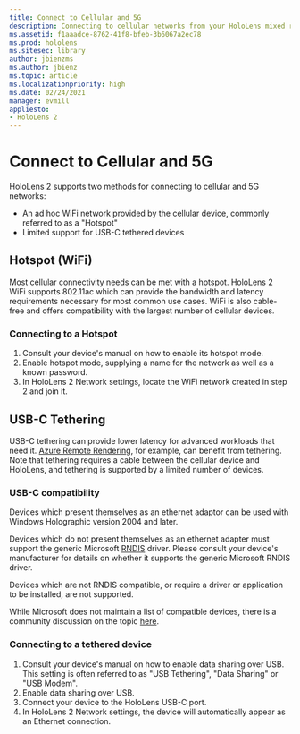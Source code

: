 ```yaml
---
title: Connect to Cellular and 5G
description: Connecting to cellular networks from your HoloLens mixed reality devices.
ms.assetid: f1aaadce-8762-41f8-bfeb-3b6067a2ec78
ms.prod: hololens
ms.sitesec: library
author: jbienzms
ms.author: jbienz
ms.topic: article
ms.localizationpriority: high
ms.date: 02/24/2021
manager: evmill
appliesto:
- HoloLens 2
---
```


# Connect to Cellular and 5G

HoloLens 2 supports two methods for connecting to cellular and 5G networks:

- An ad hoc WiFi network provided by the cellular device, commonly referred to as a "Hotspot"
- Limited support for USB-C tethered devices

## Hotspot (WiFi)

Most cellular connectivity needs can be met with a hotspot. HoloLens 2 WiFi supports 802.11ac which can provide the bandwidth and latency requirements necessary for most common use cases. WiFi is also cable-free and offers compatibility with the largest number of cellular devices.

### Connecting to a Hotspot

1. Consult your device's manual on how to enable its hotspot mode.
1. Enable hotspot mode, supplying a name for the network as well as a known password.
1. In HoloLens 2 Network settings, locate the WiFi network created in step 2 and join it.

## USB-C Tethering

USB-C tethering can provide lower latency for advanced workloads that need it. [Azure Remote Rendering](https://azure.microsoft.com/services/remote-rendering), for example, can benefit from tethering. Note that tethering requires a cable between the cellular device and HoloLens, and tethering is supported by a limited number of devices.

### USB-C compatibility

Devices which present themselves as an ethernet adaptor can be used with Windows Holographic version 2004 and later.

Devices which do not present themselves as an ethernet adapter must support the generic Microsoft [RNDIS](https://docs.microsoft.com/windows-hardware/drivers/network/overview-of-remote-ndis--rndis-) driver. Please consult your device's manufacturer for details on whether it supports the generic Microsoft RNDIS driver.

Devices which are not RNDIS compatible, or require a driver or application to be installed, are not supported.

While Microsoft does not maintain a list of compatible devices, there is a community discussion on the topic [here](http://aka.ms/HLCommunityCell).

### Connecting to a tethered device

1. Consult your device's manual on how to enable data sharing over USB. This setting is often referred to as "USB Tethering", "Data Sharing" or "USB Modem".
1. Enable data sharing over USB.
1. Connect your device to the HoloLens USB-C port.
1. In HoloLens 2 Network settings, the device will automatically appear as an Ethernet connection.
